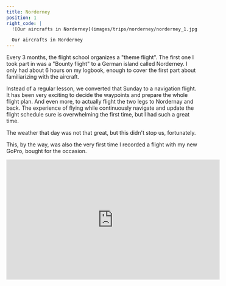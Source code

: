 ```yaml
---
title: Norderney
position: 1
right_code: |
  ![Our aircrafts in Norderney](images/trips/norderney/norderney_1.jpg "Our aircrafts in Norderney")

  Our aircrafts in Norderney
---
```


Every 3 months, the flight school organizes a "theme flight". The first one I took part in was a "Bounty flight" to a German island called Norderney. I only had about 6 hours on my logbook, enough to cover the first part about familiarizing with the aircraft.

Instead of a regular lesson, we converted that Sunday to a navigation flight.
It has been very exciting to decide the waypoints and prepare the whole flight plan.
And even more, to actually flight the two legs to Nordernay and back.
The experience of flying while continuously navigate and update the flight schedule sure is overwhelming the first time, but I had such a great time.

The weather that day was not that great, but this didn't stop us, fortunately.

This, by the way, was also the very first time I recorded a flight with my new GoPro, bought for the occasion.

<iframe width="560" height="315" src="https://www.youtube.com/embed/RULvdNwGtt4" frameborder="0" allowfullscreen></iframe>
